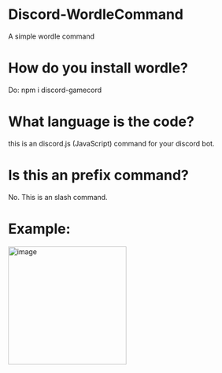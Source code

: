 # Discord-WordleCommand
A simple wordle command 

# How do you install wordle?
Do: npm i discord-gamecord

# What language is the code?
this is an discord.js (JavaScript) command for your discord bot.

# Is this an prefix command?
No. This is an slash command.

# Example:
<img width="240" alt="image" src="https://user-images.githubusercontent.com/126837517/222611268-1fdc032e-0661-48b9-a1d8-8b1f1619b2f6.png">
